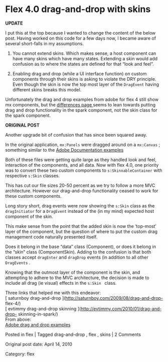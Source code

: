 # Flex 4.0 drag-and-drop with skins

**UPDATE**

I put this at the top because I wanted to change the content of the below
post. Having worked on this code for a few days now, I became aware of several
short-falls in my assumptions.

1) You cannot extend skins. Which makes sense, a host component can have many
skins which have many states. Extending a skin would add confusion as to where
the states are defined for that “look and feel”.

2) Enabling drag and drop (while a UI interface function) on custom components
through their skins is asking to violate the DRY principle. Even though the
skin is now the top most layer of the <code>DragEvent</code> having different
skins breaks this model.

Unfortunately the drag and drop examples from adobe for flex 4 still show mx
components, but the [ differences page
](http://help.adobe.com/en_US/Flex/4.0/UsingSDK/WS7d89194359d2921c5daddfab1247d167dad-8000.html
"Adobe mx spark differences") seems to lean towards putting drag and drop
functionality in the spark component, not the skin class for the spark
component.

**ORIGINAL POST**

Another upgrade bit of confusion that has since been squared away.

In the original application, ` mx:Panels ` were dragged around on a `
mx:Canvas ` ; something similar to the [ Adobe Documentation examples
](http://help.adobe.com/en_US/Flex/4.0/UsingSDK/WS2db454920e96a9e51e63e3d11c0bf64595-7fed.html)

Both of these files were getting quite large as they handled look and feel,
interaction of the components, and all data. Now with flex 4.0, one priority
was to convert these two custom components to ` s:SkinnableContainer ` with
respective ` s:Skin ` classes.

This has cut our file sizes 20-50 percent as we try to follow a more MVC
architecture. However our drag-and-drop functionality ceased to work for these
custom components.

Long story short, drag events were now showing the ` s:Skin ` class as the `
dragInitiator ` for a ` DragEvent ` instead of the (in my mind) expected host
component of the skin.

This make sense from the point that the added skin is now the ‘top-most’ layer
of the component, but the question of where to put the custom drag management
code naturally presented itself.

Does it belong in the base “data” class (Component), or does it belong in the
“skin” class (ComponentSkin). Adding to the confusion is that both classes
accept ` dragEnter ` and ` dragDrop ` events (in addition to all other `
DragEvents ` .

Knowing that the outmost layer of the component is the skin, and attempting to
adhere to the MVC architecture, the decision is made to include all drag (ie
visual) effects in the  ` s:Skin  ` class.

Three links that helped me with this endeavor:  
[ saturnboy drag-and-drop ](http://saturnboy.com/2009/08/drag-and-drop-
flex-4/)  
[ evtimmy drag-and-drop skinning ](http://evtimmy.com/2010/01/drag-and-drop-
skinning-in-spark/)  
From above:  
[ Adobe drag and drop examples
](http://help.adobe.com/en_US/Flex/4.0/UsingSDK/WS2db454920e96a9e51e63e3d11c0bf64595-7fed.html)

Posted in flex | Tagged drag-and-drop , flex , skins | 2 Comments 


Original post date: April 14, 2010

Category: flex